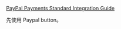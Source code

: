 
[PayPal Payments Standard Integration Guide](https://developer.paypal.com/api/nvp-soap/paypal-payments-standard/integration-guide/pps-integration/)

先使用 Paypal button。


